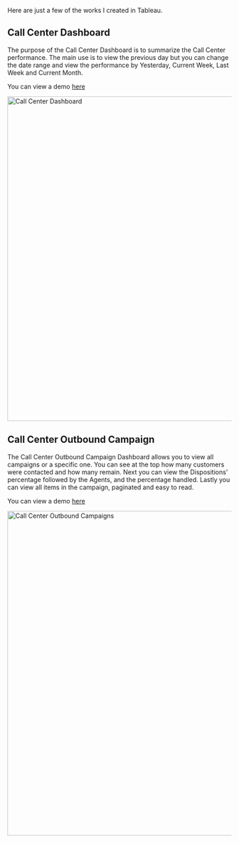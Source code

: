 Here are just a few of the works I created in Tableau.

## Call Center Dashboard

The purpose of the Call Center Dashboard is to summarize the Call Center performance. The main use is to view the previous day but you can change the date range and view the performance by Yesterday, Current Week, Last Week and Current Month. 

You can view a demo [here](https://public.tableau.com/app/profile/cody.benner/viz/CallCenterDashboard_17004167955470/Dashboard) 

<img width="728" alt="Call Center Dashboard" src="https://github.com/strykstaguy/Work/assets/3041/8044a174-6f0f-4b5a-93db-17d4bb76887c">

## Call Center Outbound Campaign

The Call Center Outbound Campaign Dashboard allows you to view all campaigns or a specific one. You can see at the top how many customers were contacted and how many remain. Next you can view the Dispositions' percentage followed by the Agents, and the percentage handled. Lastly you can view all items in the campaign, paginated and easy to read. 

You can view a demo [here](https://public.tableau.com/app/profile/cody.benner/viz/OutboundDialingCampaign/Campaign) 

<img width="728" alt="Call Center Outbound Campaigns" src="https://github.com/strykstaguy/Work/assets/3041/60e67369-3089-4155-ab90-aceb1172a33b">



